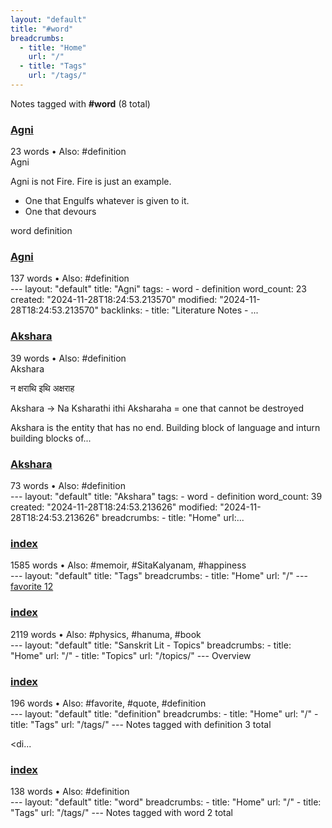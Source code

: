 ```yaml
---
layout: "default"
title: "#word"
breadcrumbs:
  - title: "Home"
    url: "/"
  - title: "Tags"
    url: "/tags/"
---
```

Notes tagged with **#word** (8 total)

<div class="note-grid">

<div class="note-card">
    <h3><a href="sanskrit-lit/agni/">Agni</a></h3>
    <div class="note-meta">
        23 words
        • Also: #definition
    </div>
    <div class="note-excerpt">Agni

Agni is not Fire. Fire is just an example.

- One that Engulfs whatever is given to it.
- One that devours

word definition</div>
</div>

<div class="note-card">
    <h3><a href="docs/sanskrit-lit/agni/index/">Agni</a></h3>
    <div class="note-meta">
        137 words
        • Also: #definition
    </div>
    <div class="note-excerpt">---
layout: "default"
title: "Agni"
tags:
  - word
  - definition
word_count: 23
created: "2024-11-28T18:24:53.213570"
modified: "2024-11-28T18:24:53.213570"
backlinks:
  - title: "Literature Notes - ...</div>
</div>

<div class="note-card">
    <h3><a href="sanskrit-lit/akshara/">Akshara</a></h3>
    <div class="note-meta">
        39 words
        • Also: #definition
    </div>
    <div class="note-excerpt">Akshara

न क्षराथि इथि अक्षराह

Akshara -> Na Ksharathi ithi Aksharaha = one that cannot be destroyed

Akshara is the entity that has no end. Building block of language and inturn building blocks of...</div>
</div>

<div class="note-card">
    <h3><a href="docs/sanskrit-lit/akshara/index/">Akshara</a></h3>
    <div class="note-meta">
        73 words
        • Also: #definition
    </div>
    <div class="note-excerpt">---
layout: "default"
title: "Akshara"
tags:
  - word
  - definition
word_count: 39
created: "2024-11-28T18:24:53.213626"
modified: "2024-11-28T18:24:53.213626"
breadcrumbs:
  - title: "Home"
    url:...</div>
</div>

<div class="note-card">
    <h3><a href="docs/tags/index/">index</a></h3>
    <div class="note-meta">
        1585 words
        • Also: #memoir, #SitaKalyanam, #happiness
    </div>
    <div class="note-excerpt">---
layout: "default"
title: "Tags"
breadcrumbs:
  - title: "Home"
    url: "/"
---
<div class="tag-cloud">
<a href="favorite/" class="tag" style="--tag-weight: 1.0">favorite 12</a>
<a href="progra...</div>
</div>

<div class="note-card">
    <h3><a href="docs/topics/sanskrit-lit/index/">index</a></h3>
    <div class="note-meta">
        2119 words
        • Also: #physics, #hanuma, #book
    </div>
    <div class="note-excerpt">---
layout: "default"
title: "Sanskrit Lit - Topics"
breadcrumbs:
  - title: "Home"
    url: "/"
  - title: "Topics"
    url: "/topics/"
---
 Overview

<div class="note-grid">

<div class="note-card...</div>
</div>

<div class="note-card">
    <h3><a href="docs/tags/definition/index/">index</a></h3>
    <div class="note-meta">
        196 words
        • Also: #favorite, #quote, #definition
    </div>
    <div class="note-excerpt">---
layout: "default"
title: "definition"
breadcrumbs:
  - title: "Home"
    url: "/"
  - title: "Tags"
    url: "/tags/"
---
Notes tagged with definition 3 total

<div class="note-grid">

<di...</div>
</div>

<div class="note-card">
    <h3><a href="docs/tags/word/index/">index</a></h3>
    <div class="note-meta">
        138 words
        • Also: #definition
    </div>
    <div class="note-excerpt">---
layout: "default"
title: "word"
breadcrumbs:
  - title: "Home"
    url: "/"
  - title: "Tags"
    url: "/tags/"
---
Notes tagged with word 2 total

<div class="note-grid">

<div class="not...</div>
</div>
</div>